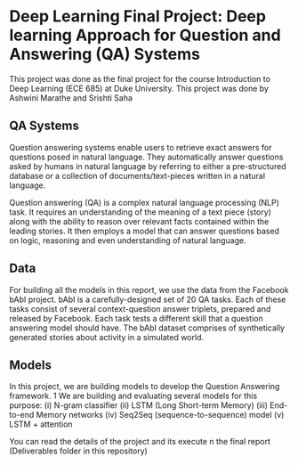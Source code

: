 # Deep Learning Final Project: Deep learning Approach for Question and Answering (QA) Systems

This project was done as the final project for the course Introduction to Deep Learning (ECE 685) at Duke University. This project was done by Ashwini Marathe and Srishti Saha

## QA Systems
Question answering systems enable users to retrieve exact answers for questions posed in natural language. They automatically answer questions asked by humans in natural language by referring to either a pre-structured database or a collection of documents/text-pieces written in a natural language.

Question answering (QA) is a complex natural language processing (NLP) task. It requires an understanding of the meaning of a text piece (story) along with the ability to reason over relevant facts contained within the leading stories. It then employs a model that can answer questions based on logic, reasoning and even understanding of natural language.

## Data
For building all the models in this report, we use the data from the Facebook bAbI project. bAbI is a carefully-designed set of 20 QA tasks. Each of these tasks consist of several context-question answer triplets, prepared and released by Facebook. Each task tests a different skill that a question answering model should have. The bAbI dataset comprises of synthetically generated stories about activity in a simulated world.

## Models

In this project, we are building models to develop the Question Answering framework. 1 We are building and evaluating several models for this purpose: (i) N-gram classifier (ii) LSTM (Long Short-term Memory) (iii) End-to-end Memory networks (iv) Seq2Seq (sequence-to-sequence) model (v) LSTM + attention


You can read the details of the project and its execute n the final report (Deliverables folder in this repository)
